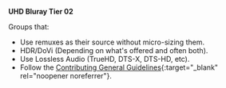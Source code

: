 <!-- markdownlint-disable MD041-->
**UHD Bluray Tier 02**<br>

Groups that:

- Use remuxes as their source without micro-sizing them.
- HDR/DoVi (Depending on what's offered and often both).
- Use Lossless Audio (TrueHD, DTS-X, DTS-HD, etc).
- Follow the [Contributing General Guidelines](https://github.com/TRaSH-Guides/Guides/blob/master/CONTRIBUTING.md#general-guidelines){:target="_blank" rel="noopener noreferrer"}.
<!-- markdownlint-enable MD041-->
